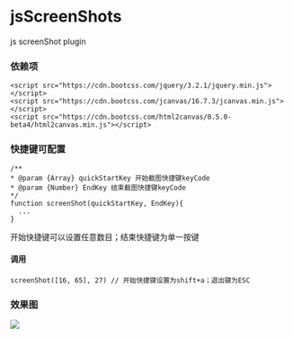 # jsScreenShots
js screenShot plugin
### 依赖项
```
<script src="https://cdn.bootcss.com/jquery/3.2.1/jquery.min.js"></script>
<script src="https://cdn.bootcss.com/jcanvas/16.7.3/jcanvas.min.js"></script>
<script src="https://cdn.bootcss.com/html2canvas/0.5.0-beta4/html2canvas.min.js"></script>
```
### 快捷键可配置
```
/**
* @param {Array} quickStartKey 开始截图快捷键keyCode
* @param {Number} EndKey 结束截图快捷键keyCode
*/
function screenShot(quickStartKey, EndKey){
  ...
}
```
开始快捷键可以设置任意数目；结束快捷键为单一按键
#### 调用
```
screenShot([16, 65], 27) // 开始快捷键设置为shift+a；退出键为ESC
```
### 效果图
![](http://chuantu.biz/t5/106/1497323193x3550323713.gif)
